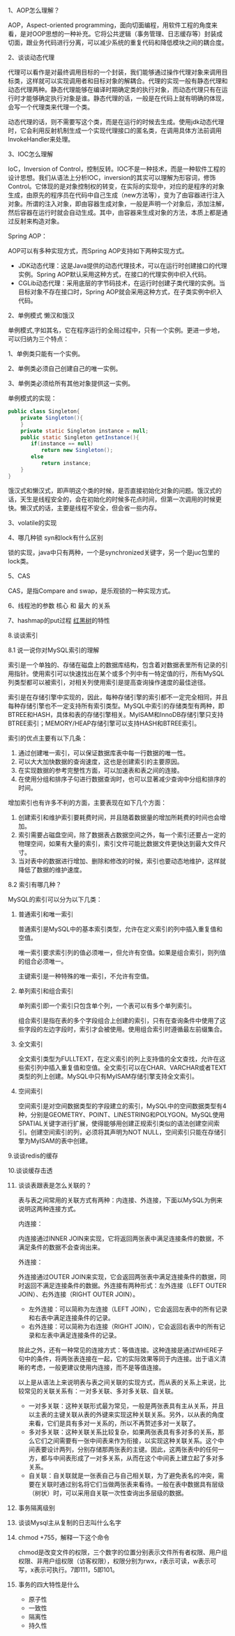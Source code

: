 1、AOP怎么理解？

AOP，Aspect-oriented programming，面向切面编程，用软件工程的角度来看，是对OOP思想的一种补充。它将公共逻辑（事务管理、日志缓存等）封装成切面，跟业务代码进行分离，可以减少系统的重复代码和降低模块之间的耦合度。

2、谈谈动态代理

代理可以看作是对最终调用目标的一个封装，我们能够通过操作代理对象来调用目标类，这样就可以实现调用者和目标对象的解耦合。代理的实现一般有静态代理和动态代理两种。静态代理能够在编译时期确定类的执行对象，而动态代理只有在运行时才能够确定执行对象是谁。静态代理的话，一般是在代码上就有明确的体现，会写一个代理类来代理一个类。

动态代理的话，则不需要写这个类，而是在运行的时候去生成。使用jdk动态代理时，它会利用反射机制生成一个实现代理接口的匿名类，在调用具体方法前调用InvokeHandler来处理。

3、IOC怎么理解

IoC，Inversion of Control，控制反转。IOC不是一种技术，而是一种软件工程的设计思想。我们从语法上分析IOC，inversion的其实可以理解为形容词，修饰Control。它体现的是对象控制权的转变，在实际的实现中，对应的是程序的对象生成，由原先的程序员在代码中自己生成（new方法等），变为了由容器进行注入对象。所谓的注入对象，即由容器生成对象，一般是声明一个对象后，添加注解，然后容器在运行时就会自动生成。其中，由容器来生成对象的方法，本质上都是通过反射来构造对象。

Spring AOP：

AOP可以有多种实现方式，而Spring AOP支持如下两种实现方式。

- JDK动态代理：这是Java提供的动态代理技术，可以在运行时创建接口的代理实例。Spring AOP默认采用这种方式，在接口的代理实例中织入代码。
- CGLib动态代理：采用底层的字节码技术，在运行时创建子类代理的实例。当目标对象不存在接口时，Spring AOP就会采用这种方式，在子类实例中织入代码。

 2、单例模式 懒汉和饿汉  

单例模式,字如其名，它在程序运行的全局过程中，只有一个实例。更进一步地，可以归纳为三个特点：

1、单例类只能有一个实例。

2、单例类必须自己创建自己的唯一实例。

3、单例类必须给所有其他对象提供这一实例。

单例模式的实现：

```java
public class Singleton{ 
    private Singleton(){
    }
    private static Singleton instance = null; 
    public static Singleton getInstance(){ 
　　    if(instance == null)
　　　　    return new Singleton(); 
　　    else 
　　　　    return instance;
    }
}
```

饿汉式和懒汉式，即声明这个类的时候，是否直接初始化对象的问题。饿汉式的话，天生是线程安全的，会在初始化的时候多花点时间，但第一次调用的时候更快。懒汉式的话，主要是线程不安全，但会省一些内存。

 3、volatile的实现 

 4、哪几种锁 syn和lock有什么区别 

锁的实现，java中只有两种，一个是synchronized关键字，另一个是juc包里的lock类。

 5、CAS 

CAS，是指Compare and swap，是乐观锁的一种实现方式。

 6、线程池的参数 核心 和 最大 的关系 

 7、hashmap的put过程 [红黑树]()的特性



8.谈谈索引

8.1 说一说你对MySQL索引的理解

索引是一个单独的、存储在磁盘上的数据库结构，包含着对数据表里所有记录的引用指针。使用索引可以快速找出在某个或多个列中有一特定值的行，所有MySQL列类型都可以被索引，对相关列使用索引是提高查询操作速度的最佳途径。

索引是在存储引擎中实现的，因此，每种存储引擎的索引都不一定完全相同，并且每种存储引擎也不一定支持所有索引类型。MySQL中索引的存储类型有两种，即BTREE和HASH，具体和表的存储引擎相关。MyISAM和InnoDB存储引擎只支持BTREE索引；MEMORY/HEAP存储引擎可以支持HASH和BTREE索引。

索引的优点主要有以下几条：

1. 通过创建唯一索引，可以保证数据库表中每一行数据的唯一性。
2. 可以大大加快数据的查询速度，这也是创建索引的主要原因。
3. 在实现数据的参考完整性方面，可以加速表和表之间的连接。
4. 在使用分组和排序子句进行数据查询时，也可以显著减少查询中分组和排序的时间。

增加索引也有许多不利的方面，主要表现在如下几个方面：

1. 创建索引和维护索引要耗费时间，并且随着数据量的增加所耗费的时间也会增加。
2. 索引需要占磁盘空间，除了数据表占数据空间之外，每一个索引还要占一定的物理空间，如果有大量的索引，索引文件可能比数据文件更快达到最大文件尺寸。
3. 当对表中的数据进行增加、删除和修改的时候，索引也要动态地维护，这样就降低了数据的维护速度。

8.2 索引有哪几种？

MySQL的索引可以分为以下几类：

1. 普通索引和唯一索引

   普通索引是MySQL中的基本索引类型，允许在定义索引的列中插入重复值和空值。

   唯一索引要求索引列的值必须唯一，但允许有空值。如果是组合索引，则列值的组合必须唯一。

   主键索引是一种特殊的唯一索引，不允许有空值。

2. 单列索引和组合索引

   单列索引即一个索引只包含单个列，一个表可以有多个单列索引。

   组合索引是指在表的多个字段组合上创建的索引，只有在查询条件中使用了这些字段的左边字段时，索引才会被使用。使用组合索引时遵循最左前缀集合。

3. 全文索引

   全文索引类型为FULLTEXT，在定义索引的列上支持值的全文查找，允许在这些索引列中插入重复值和空值。全文索引可以在CHAR、VARCHAR或者TEXT类型的列上创建。MySQL中只有MyISAM存储引擎支持全文索引。

4. 空间索引

   空间索引是对空间数据类型的字段建立的索引，MySQL中的空间数据类型有4种，分别是GEOMETRY、POINT、LINESTRING和POLYGON。MySQL使用SPATIAL关键字进行扩展，使得能够用创建正规索引类似的语法创建空间索引。创建空间索引的列，必须将其声明为NOT NULL，空间索引只能在存储引擎为MyISAM的表中创建。

9.谈谈redis的缓存	



10.谈谈缓存击透



11. 谈谈表跟表是怎么关联的？

    表与表之间常用的关联方式有两种：内连接、外连接，下面以MySQL为例来说明这两种连接方式。

    内连接：

    内连接通过INNER JOIN来实现，它将返回两张表中满足连接条件的数据，不满足条件的数据不会查询出来。

    外连接：

    外连接通过OUTER JOIN来实现，它会返回两张表中满足连接条件的数据，同时返回不满足连接条件的数据。外连接有两种形式：左外连接（LEFT OUTER JOIN）、右外连接（RIGHT OUTER JOIN）。

    - 左外连接：可以简称为左连接（LEFT JOIN），它会返回左表中的所有记录和右表中满足连接条件的记录。
    - 右外连接：可以简称为右连接（RIGHT JOIN），它会返回右表中的所有记录和左表中满足连接条件的记录。

    除此之外，还有一种常见的连接方式：等值连接。这种连接是通过WHERE子句中的条件，将两张表连接在一起，它的实际效果等同于内连接。出于语义清晰的考虑，一般更建议使用内连接，而不是等值连接。

    以上是从语法上来说明表与表之间关联的实现方式，而从表的关系上来说，比较常见的关联关系有：一对多关联、多对多关联、自关联。

    - 一对多关联：这种关联形式最为常见，一般是两张表具有主从关系，并且以主表的主键关联从表的外键来实现这种关联关系。另外，以从表的角度来看，它们是具有多对一关系的，所以不再赘述多对一关联了。
    - 多对多关联：这种关联关系比较复杂，如果两张表具有多对多的关系，那么它们之间需要有一张中间表来作为衔接，以实现这种关联关系。这个中间表要设计两列，分别存储那两张表的主键。因此，这两张表中的任何一方，都与中间表形成了一对多关系，从而在这个中间表上建立起了多对多关系。
    - 自关联：自关联就是一张表自己与自己相关联，为了避免表名的冲突，需要在关联时通过别名将它们当做两张表来看待。一般在表中数据具有层级（树状）时，可以采用自关联一次性查询出多层级的数据。

12. 事务隔离级别

13. 谈谈Mysql主从复制的日志叫什么名字

14. chmod +755，解释一下这个命令

    chmod是改变文件的权限，三个数字的位置分别表示文件所有者权限、用户组权限、非用户组权限（访客权限），权限分别为rwx，r表示可读，w表示可写，x表示可执行。7即111，5即101。

15. 事务的四大特性是什么

    - 原子性
    - 一致性
    - 隔离性
    - 持久性